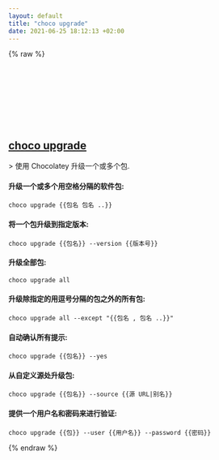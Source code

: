 ```yaml
---
layout: default
title: "choco upgrade"
date: 2021-06-25 18:12:13 +02:00
---
```

{% raw %}
<h2 id="choco-upgrade">
  <a href="/zh/windows/choco-upgrade.html">choco upgrade</a> <a href="#choco-upgrade"><svg class="icon">
    <use href="/assets/images/unicode_sprite.svg#link" />
  </svg></a>
</h2>
> 使用 Chocolatey 升级一个或多个包.

#### 升级一个或多个用空格分隔的软件包:
```shell
choco upgrade {{包名 包名 ..}}
```
#### 将一个包升级到指定版本:
```shell
choco upgrade {{包名}} --version {{版本号}}
```
#### 升级全部包:
```shell
choco upgrade all
```
#### 升级除指定的用逗号分隔的包之外的所有包:
```shell
choco upgrade all --except "{{包名 , 包名 ..}}"
```
#### 自动确认所有提示:
```shell
choco upgrade {{包名}} --yes
```
#### 从自定义源处升级包:
```shell
choco upgrade {{包名}} --source {{源 URL|别名}}
```
#### 提供一个用户名和密码来进行验证:
```shell
choco upgrade {{包}} --user {{用户名}} --password {{密码}}
```
{% endraw %}